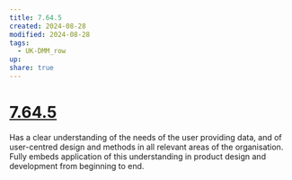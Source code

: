 ```yaml
---
title: 7.64.5
created: 2024-08-28
modified: 2024-08-28
tags:
  - UK-DMM_row
up: 
share: true
---
```

# [7.64.5](7.64.5.md)

Has a clear understanding of the needs of the user providing data, and of user-centred design and methods in all relevant areas of the organisation. Fully embeds application of this understanding in product design and development from beginning to end.
